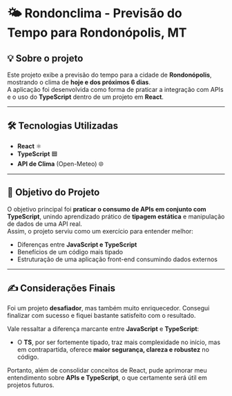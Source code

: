 # 🌤️ Rondonclima - Previsão do Tempo para Rondonópolis, MT

## 💡 Sobre o projeto
Este projeto exibe a previsão do tempo para a cidade de **Rondonópolis**, mostrando o clima de **hoje e dos próximos 6 dias**.  
A aplicação foi desenvolvida como forma de praticar a integração com APIs e o uso do **TypeScript** dentro de um projeto em **React**.

---

## 🛠️ Tecnologias Utilizadas
- **React** ⚛️  
- **TypeScript** 🟦  
- **API de Clima** (Open-Meteo) 🌐  

---

## 🎯 Objetivo do Projeto
O objetivo principal foi **praticar o consumo de APIs em conjunto com TypeScript**, unindo aprendizado prático de **tipagem estática** e manipulação de dados de uma API real.  
Assim, o projeto serviu como um exercício para entender melhor:
- Diferenças entre **JavaScript e TypeScript**  
- Benefícios de um código mais tipado  
- Estruturação de uma aplicação front-end consumindo dados externos  

---

## ✍️ Considerações Finais
Foi um projeto **desafiador**, mas também muito enriquecedor. Consegui finalizar com sucesso e fiquei bastante satisfeito com o resultado.  

Vale ressaltar a diferença marcante entre **JavaScript** e **TypeScript**:  
- O **TS**, por ser fortemente tipado, traz mais complexidade no início, mas em contrapartida, oferece **maior segurança, clareza e robustez** no código.  

Portanto, além de consolidar conceitos de React, pude aprimorar meu entendimento sobre **APIs e TypeScript**, o que certamente será útil em projetos futuros.
